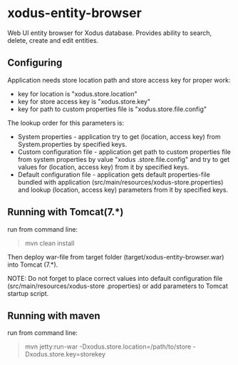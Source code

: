 # xodus-entity-browser
Web UI entity browser for Xodus database. Provides ability to search, delete, create and edit entities.

## Configuring
Application needs store location path and store access key for proper work: 
* key for location is "xodus.store.location"
* key for store access key is "xodus.store.key"
* key for path to custom properties file is "xodus.store.file.config"

The lookup order for this parameters is:
* System properties - application try to get (location, access key) from System.properties by specified keys.
* Custom configuration file - application get path to custom properties file from system properties by value "xodus
.store.file.config" and try to get values for (location, access key) from it by specified keys.  
* Default configuration file - application gets default properties-file bundled with application 
(src/main/resources/xodus-store.properties) and lookup (location, access key) parameters from it by specified keys.

## Running with Tomcat(7.*)
run from command line:
>mvn clean install

Then deploy war-file from target folder (target/xodus-entity-browser.war) into Tomcat (7.*).
 
NOTE: Do not forget to place correct values into default configuration file (src/main/resources/xodus-store
.properties) or add parameters to Tomcat startup script.  


## Running with maven

run from command line:
>mvn jetty:run-war -Dxodus.store.location=/path/to/store -Dxodus.store.key=storekey




